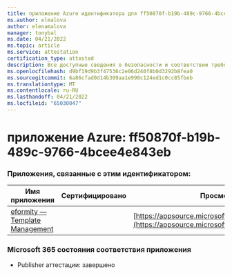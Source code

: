 ```yaml
---
title: приложение Azure идентификатора для ff50870f-b19b-489c-9766-4bcee4e843eb
ms.author: elmalova
author: elenamalova
manager: tonybal
ms.date: 04/21/2022
ms.topic: article
ms.service: attestation
certification_type: attested
description: Все доступные сведения о безопасности и соответствии требованиям для ff50870f-b19b-489c-9766-4bcee4e843eb.
ms.openlocfilehash: d9bf19d9b3f47536c2e06d240f8b0d3292b8fea0
ms.sourcegitcommit: 6a86cfad0d14b309aa1e990c124ed1c0cc85fbeb
ms.translationtype: MT
ms.contentlocale: ru-RU
ms.lasthandoff: 04/21/2022
ms.locfileid: "65030047"
---
```

# <a name="azure-app-id-ff50870f-b19b-489c-9766-4bcee4e843eb"></a>приложение Azure: ff50870f-b19b-489c-9766-4bcee4e843eb


### <a name="apps-associated-with-this-id"></a>Приложения, связанные с этим идентификатором:
| **Имя приложения** | **Сертифицировано** | **Просмотр в AppSource** |
|--------------|---------------|-----------------------|
| [eformity — Template Management](../forward/WA200003519.md) |  | [https://appsource.microsoft.com/product/office/WA200003519](https://appsource.microsoft.com/product/office/WA200003519) |

### <a name="microsoft-365-app-compliance-status"></a>Microsoft 365 состояния соответствия приложения
- Publisher аттестации: завершено

